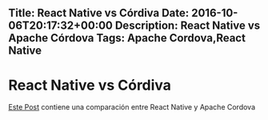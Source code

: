 Title: React Native vs Córdiva
Date: 2016-10-06T20:17:32+00:00
Description: React Native vs Apache Córdova
Tags: Apache Cordova,React Native
---
# React Native vs Córdiva

[Este Post](https://www.toptal.com/mobile/comparing-react-native-to-cordova) contiene una comparación entre React Native y Apache Cordova